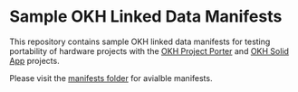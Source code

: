 # Sample OKH Linked Data Manifests

This repository contains sample OKH linked data manifests for testing portability of hardware projects with the [OKH Project Porter](https://github.com/iop-alliance/okh-project-porter) and [OKH Solid App](https://github.com/iop-alliance/okh-solid-app) projects.

Please visit the [manifests folder](manifests) for avialble manifests.

